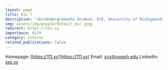 ```yaml
---
layout: page
title: Kik T
description: "<br>Undergraduate Student, ECE, University of Michigan<br>Jun 2022 -- Present<br>Email: <a href='mailto:xyz@uwash.edu'>xyz@uwash.edu</a>"
img: assets/img/people/default_pic.jpeg
redirect: https://111.xy
importance: 6179
category: Interns
related_publications: false
---
```

Homepage: [https://111.xy](https://111.xy)
Email: [xyz@uwash.edu](mailto:xyz@uwash.edu)
LinkedIn: [sss.xy](sss.xy)
